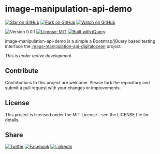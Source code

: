# image-manipulation-api-demo

[![Star on GitHub](https://img.shields.io/github/stars/samestrin/image-manipulation-demo?style=social)](https://github.com/samestrin/image-manipulation-demo/stargazers) [![Fork on GitHub](https://img.shields.io/github/forks/samestrin/image-manipulation-demo?style=social)](https://github.com/samestrin/image-manipulation-demo/network/members) [![Watch on GitHub](https://img.shields.io/github/watchers/samestrin/image-manipulation-demo?style=social)](https://github.com/samestrin/image-manipulation-demo/watchers)

![Version 0.0.1](https://img.shields.io/badge/Version-0.0.1-blue) [![License: MIT](https://img.shields.io/badge/License-MIT-yellow.svg)](https://opensource.org/licenses/MIT) [![Built with jQuery](https://img.shields.io/badge/Built%20with-jQuery-green)](https://jquery.com/)

image-manipulation-api-demo is a simple a Bootstrap/jQuery based testing interface the [image-manipulation-api-digitalocean](https://github.com/samestrin/image-manipulation-api-digitalocean) project.

_This is under active development._

## Contribute

Contributions to this project are welcome. Please fork the repository and submit a pull request with your changes or improvements.

## License

This project is licensed under the MIT License - see the LICENSE file for details.

## Share

[![Twitter](https://img.shields.io/badge/X-Tweet-blue)](https://twitter.com/intent/tweet?text=Check%20out%20this%20awesome%20project!&url=https://github.com/samestrin/image-manipulation-demo) [![Facebook](https://img.shields.io/badge/Facebook-Share-blue)](https://www.facebook.com/sharer/sharer.php?u=https://github.com/samestrin/image-manipulation-demo) [![LinkedIn](https://img.shields.io/badge/LinkedIn-Share-blue)](https://www.linkedin.com/sharing/share-offsite/?url=https://github.com/samestrin/image-manipulation-demo)
